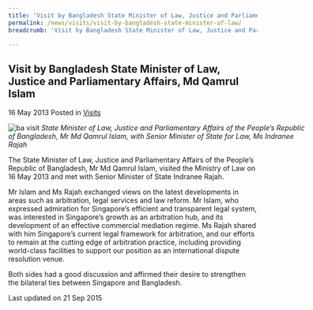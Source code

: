 ```yaml
---
title: 'Visit by Bangladesh State Minister of Law, Justice and Parliamentary Affairs, Md Qamrul Islam'
permalink: /news/visits/visit-by-bangladesh-state-minister-of-law/
breadcrumb: 'Visit by Bangladesh State Minister of Law, Justice and Parliamentary Affairs, Md Qamrul Islam'

---
```



<style>
.image {width: 600px;}
.image img {max-width: 100%;}
</style>

Visit by Bangladesh State Minister of Law, Justice and Parliamentary Affairs, Md Qamrul Islam
---

16 May 2013 Posted in [Visits](/news/visits/)

<div class="image">
  <img src="/images/Bangladesh_visit.jpg/" alt="ba visit" title="bs visit">
  <i>State Minister of Law, Justice and Parliamentary Affairs of the People’s Republic of Bangladesh, Mr Md Qamrul Islam, with Senior Minister of State for Law, Ms Indranee Rajah</i>
</div>

The State Minister of Law, Justice and Parliamentary Affairs of the People’s Republic of Bangladesh, Mr Md Qamrul Islam, visited the Ministry of Law on 16 May 2013 and met with Senior Minister of State Indranee Rajah.

Mr Islam and Ms Rajah exchanged views on the latest developments in areas such as arbitration, legal services and law reform. Mr Islam, who expressed admiration for Singapore’s efficient and transparent legal system, was interested in Singapore’s growth as an arbitration hub, and its development of an effective commercial mediation regime. Ms Rajah shared with him Singapore’s current legal framework for arbitration, and our efforts to remain at the cutting edge of arbitration practice, including providing world-class facilities to support our position as an international dispute resolution venue.

Both sides had a good discussion and affirmed their desire to strengthen the bilateral ties between Singapore and Bangladesh.

<p class="right-side-updated">Last updated on 21 Sep 2015</p>
